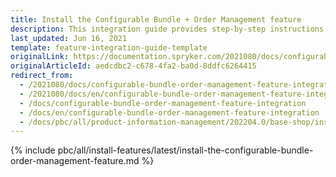 ```yaml
---
title: Install the Configurable Bundle + Order Management feature
description: This integration guide provides step-by-step instructions on installing Configurable Bundle + Order Management feature.
last_updated: Jun 16, 2021
template: feature-integration-guide-template
originalLink: https://documentation.spryker.com/2021080/docs/configurable-bundle-order-management-feature-integration
originalArticleId: aedcdbc2-c678-4fa2-ba0d-8ddfc6264415
redirect_from:
  - /2021080/docs/configurable-bundle-order-management-feature-integration
  - /2021080/docs/en/configurable-bundle-order-management-feature-integration
  - /docs/configurable-bundle-order-management-feature-integration
  - /docs/en/configurable-bundle-order-management-feature-integration
  - /docs/pbc/all/product-information-management/202204.0/base-shop/install-and-upgrade/install-features/install-the-configurable-bundle-order-management-feature.html
---
```


{% include pbc/all/install-features/latest/install-the-configurable-bundle-order-management-feature.md %} <!-- To edit, see /_includes/pbc/all/install-features/202311.0/install-the-configurable-bundle-order-management-feature.md -->

